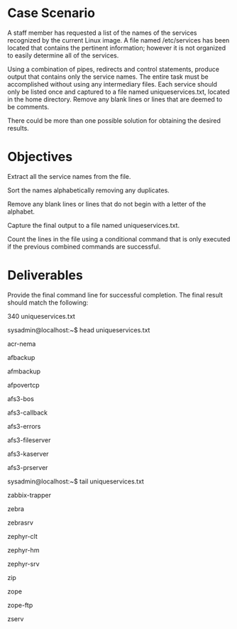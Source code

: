 # Case Scenario
A staff member has requested a list of the names of the services recognized by the current Linux image. A file named /etc/services has been located that contains the pertinent information; however it is not organized to easily determine all of the services.

Using a combination of pipes, redirects and control statements, produce output that contains only the service names. The entire task must be accomplished without using any intermediary files. Each service should only be listed once and captured to a file named uniqueservices.txt, located in the home directory. Remove any blank lines or lines that are deemed to be comments.

There could be more than one possible solution for obtaining the desired results.

# Objectives
Extract all the service names from the file.

Sort the names alphabetically removing any duplicates.

Remove any blank lines or lines that do not begin with a letter of the alphabet.

Capture the final output to a file named uniqueservices.txt.

Count the lines in the file using a conditional command that is only executed if the previous combined commands are successful.

# Deliverables
Provide the final command line for successful completion.
The final result should match the following:

340 uniqueservices.txt 

sysadmin@localhost:~$ head uniqueservices.txt   

acr-nema

afbackup 

afmbackup    

afpovertcp  

afs3-bos    

afs3-callback   

afs3-errors     

afs3-fileserver    

afs3-kaserver    

afs3-prserver 


sysadmin@localhost:~$ tail uniqueservices.txt   

zabbix-trapper      

zebra   

zebrasrv     

zephyr-clt   

zephyr-hm     

zephyr-srv   

zip         

zope   

zope-ftp       

zserv


